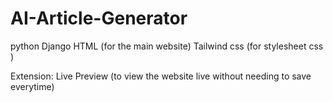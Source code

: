 # AI-Article-Generator

python
Django
HTML (for the main website)
Tailwind css (for stylesheet css )

Extension: Live Preview (to view the website live without needing to save everytime)